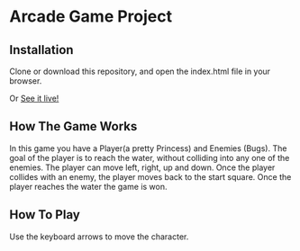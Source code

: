 # Arcade Game Project

## Installation
Clone or download this repository, and open the index.html file in your browser.

Or [See it live!](https://ana-mariacovaci.github.io/project-arcade-game/)

## How The Game Works

In this game you have a Player(a pretty Princess) and Enemies (Bugs).
The goal of the player is to reach the water, without colliding into any one of the enemies. The player can move left, right, up and down.
Once the player collides with an enemy, the player moves back to the start square. Once the player reaches the water the game is won.

## How To Play
Use the keyboard arrows to move the character.
